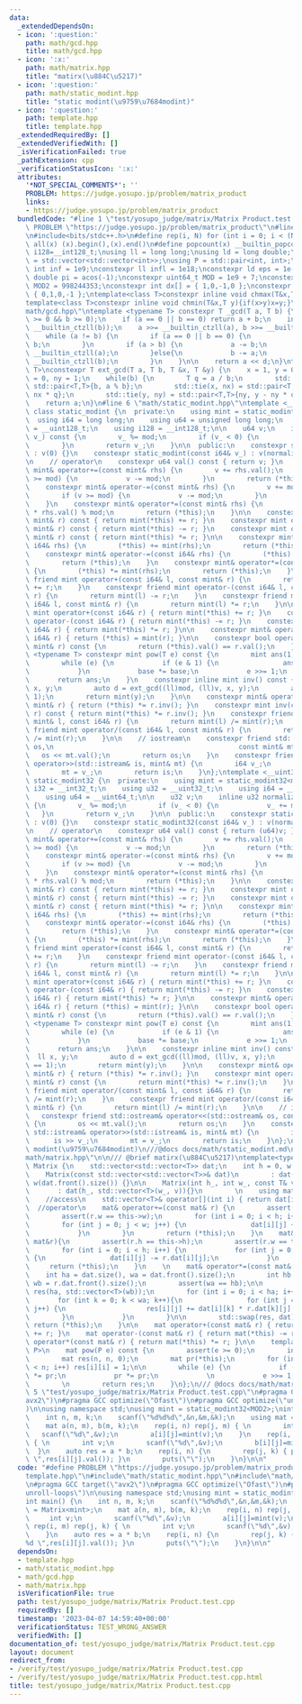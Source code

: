 ```yaml
---
data:
  _extendedDependsOn:
  - icon: ':question:'
    path: math/gcd.hpp
    title: math/gcd.hpp
  - icon: ':x:'
    path: math/matrix.hpp
    title: "matirx(\u884C\u5217)"
  - icon: ':question:'
    path: math/static_modint.hpp
    title: "static modint(\u9759\u7684modint)"
  - icon: ':question:'
    path: template.hpp
    title: template.hpp
  _extendedRequiredBy: []
  _extendedVerifiedWith: []
  _isVerificationFailed: true
  _pathExtension: cpp
  _verificationStatusIcon: ':x:'
  attributes:
    '*NOT_SPECIAL_COMMENTS*': ''
    PROBLEM: https://judge.yosupo.jp/problem/matrix_product
    links:
    - https://judge.yosupo.jp/problem/matrix_product
  bundledCode: "#line 1 \"test/yosupo_judge/matrix/Matrix Product.test.cpp\"\n#define\
    \ PROBLEM \"https://judge.yosupo.jp/problem/matrix_product\"\n#line 2 \"template.hpp\"\
    \n#include<bits/stdc++.h>\n#define rep(i, N) for (int i = 0; i < (N); i++)\n#define\
    \ all(x) (x).begin(),(x).end()\n#define popcount(x) __builtin_popcount(x)\nusing\
    \ i128=__int128_t;\nusing ll = long long;\nusing ld = long double;\nusing graph\
    \ = std::vector<std::vector<int>>;\nusing P = std::pair<int, int>;\nconstexpr\
    \ int inf = 1e9;\nconstexpr ll infl = 1e18;\nconstexpr ld eps = 1e-6;\nconst long\
    \ double pi = acos(-1);\nconstexpr uint64_t MOD = 1e9 + 7;\nconstexpr uint64_t\
    \ MOD2 = 998244353;\nconstexpr int dx[] = { 1,0,-1,0 };\nconstexpr int dy[] =\
    \ { 0,1,0,-1 };\ntemplate<class T>constexpr inline void chmax(T&x,T y){if(x<y)x=y;}\n\
    template<class T>constexpr inline void chmin(T&x,T y){if(x>y)x=y;}\n#line 4 \"\
    math/gcd.hpp\"\ntemplate <typename T> constexpr T _gcd(T a, T b) {\n    assert(a\
    \ >= 0 && b >= 0);\n    if (a == 0 || b == 0) return a + b;\n    int d = std::min<T>(__builtin_ctzll(a),\
    \ __builtin_ctzll(b));\n    a >>= __builtin_ctzll(a), b >>= __builtin_ctzll(b);\n\
    \    while (a != b) {\n        if (a == 0 || b == 0) {\n            return a +\
    \ b;\n        }\n        if (a > b) {\n            a -= b;\n            a >>=\
    \ __builtin_ctzll(a);\n        }else{\n            b -= a;\n            b >>=\
    \ __builtin_ctzll(b);\n        }\n    }\n\n    return a << d;\n}\ntemplate<typename\
    \ T>\nconstexpr T ext_gcd(T a, T b, T &x, T &y) {\n    x = 1, y = 0;\n    T nx\
    \ = 0, ny = 1;\n    while(b) {\n        T q = a / b;\n        std::tie(a, b) =\
    \ std::pair<T,T>{b, a % b};\n        std::tie(x, nx) = std::pair<T,T>{nx, x -\
    \ nx * q};\n        std::tie(y, ny) = std::pair<T,T>{ny, y - ny * q};\n    }\n\
    \    return a;\n}\n#line 6 \"math/static_modint.hpp\"\ntemplate <__uint64_t mod>\
    \ class static_modint {\n  private:\n    using mint = static_modint<mod>;\n  \
    \  using i64 = long long;\n    using u64 = unsigned long long;\n    using u128\
    \ = __uint128_t;\n    using i128 = __int128_t;\n\n    u64 v;\n    inline u64 normalize(i64\
    \ v_) const {\n        v_ %= mod;\n        if (v_ < 0) {\n            v_ += mod;\n\
    \        }\n        return v_;\n    }\n\n  public:\n    constexpr static_modint()\
    \ : v(0) {}\n    constexpr static_modint(const i64& v_) : v(normalize(v_)) {}\n\
    \n    // operator\n    constexpr u64 val() const { return v; }\n    constexpr\
    \ mint& operator+=(const mint& rhs) {\n        v += rhs.val();\n        if (v\
    \ >= mod) {\n            v -= mod;\n        }\n        return (*this);\n    }\n\
    \    constexpr mint& operator-=(const mint& rhs) {\n        v += mod - rhs.val();\n\
    \        if (v >= mod) {\n            v -= mod;\n        }\n        return (*this);\n\
    \    }\n    constexpr mint& operator*=(const mint& rhs) {\n        v = (u128)v\
    \ * rhs.val() % mod;\n        return (*this);\n    }\n\n    constexpr mint operator+(const\
    \ mint& r) const { return mint(*this) += r; }\n    constexpr mint operator-(const\
    \ mint& r) const { return mint(*this) -= r; }\n    constexpr mint operator*(const\
    \ mint& r) const { return mint(*this) *= r; }\n\n    constexpr mint& operator+=(const\
    \ i64& rhs) {\n        (*this) += mint(rhs);\n        return (*this);\n    }\n\
    \    constexpr mint& operator-=(const i64& rhs) {\n        (*this) -= mint(rhs);\n\
    \        return (*this);\n    }\n    constexpr mint& operator*=(const i64& rhs)\
    \ {\n        (*this) *= mint(rhs);\n        return (*this);\n    }\n    constexpr\
    \ friend mint operator+(const i64& l, const mint& r) {\n        return mint(l)\
    \ += r;\n    }\n    constexpr friend mint operator-(const i64& l, const mint&\
    \ r) {\n        return mint(l) -= r;\n    }\n    constexpr friend mint operator*(const\
    \ i64& l, const mint& r) {\n        return mint(l) *= r;\n    }\n\n    constexpr\
    \ mint operator+(const i64& r) { return mint(*this) += r; }\n    constexpr mint\
    \ operator-(const i64& r) { return mint(*this) -= r; }\n    constexpr mint operator*(const\
    \ i64& r) { return mint(*this) *= r; }\n\n    constexpr mint& operator=(const\
    \ i64& r) { return (*this) = mint(r); }\n\n    constexpr bool operator==(const\
    \ mint& r) const {\n        return (*this).val() == r.val();\n    }\n\n    template\
    \ <typename T> constexpr mint pow(T e) const {\n        mint ans(1), base(*this);\n\
    \        while (e) {\n            if (e & 1) {\n                ans *= base;\n\
    \            }\n            base *= base;\n            e >>= 1;\n        }\n \
    \       return ans;\n    }\n    constexpr inline mint inv() const {\n        ll\
    \ x, y;\n        auto d = ext_gcd((ll)mod, (ll)v, x, y);\n        assert(d ==\
    \ 1);\n        return mint(y);\n    }\n\n    constexpr mint& operator/=(const\
    \ mint& r) { return (*this) *= r.inv(); }\n    constexpr mint inv(const mint&\
    \ r) const { return mint(*this) *= r.inv(); }\n    constexpr friend mint operator/(const\
    \ mint& l, const i64& r) {\n        return mint(l) /= mint(r);\n    }\n    constexpr\
    \ friend mint operator/(const i64& l, const mint& r) {\n        return mint(l)\
    \ /= mint(r);\n    }\n\n    // iostream\n    constexpr friend std::ostream& operator<<(std::ostream&\
    \ os,\n                                              const mint& mt) {\n     \
    \   os << mt.val();\n        return os;\n    }\n    constexpr friend std::istream&\
    \ operator>>(std::istream& is, mint& mt) {\n        i64 v_;\n        is >> v_;\n\
    \        mt = v_;\n        return is;\n    }\n};\ntemplate <__uint32_t mod> class\
    \ static_modint32 {\n  private:\n    using mint = static_modint32<mod>;\n    using\
    \ i32 = __int32_t;\n    using u32 = __uint32_t;\n    using i64 = __int64_t;\n\
    \    using u64 = __uint64_t;\n\n    u32 v;\n    inline u32 normalize(i64 v_) const\
    \ {\n        v_ %= mod;\n        if (v_ < 0) {\n            v_ += mod;\n     \
    \   }\n        return v_;\n    }\n\n  public:\n    constexpr static_modint32()\
    \ : v(0) {}\n    constexpr static_modint32(const i64& v_) : v(normalize(v_)) {}\n\
    \n    // operator\n    constexpr u64 val() const { return (u64)v; }\n    constexpr\
    \ mint& operator+=(const mint& rhs) {\n        v += rhs.val();\n        if (v\
    \ >= mod) {\n            v -= mod;\n        }\n        return (*this);\n    }\n\
    \    constexpr mint& operator-=(const mint& rhs) {\n        v += mod - rhs.val();\n\
    \        if (v >= mod) {\n            v -= mod;\n        }\n        return (*this);\n\
    \    }\n    constexpr mint& operator*=(const mint& rhs) {\n        v = (u64)v\
    \ * rhs.val() % mod;\n        return (*this);\n    }\n\n    constexpr mint operator+(const\
    \ mint& r) const { return mint(*this) += r; }\n    constexpr mint operator-(const\
    \ mint& r) const { return mint(*this) -= r; }\n    constexpr mint operator*(const\
    \ mint& r) const { return mint(*this) *= r; }\n\n    constexpr mint& operator+=(const\
    \ i64& rhs) {\n        (*this) += mint(rhs);\n        return (*this);\n    }\n\
    \    constexpr mint& operator-=(const i64& rhs) {\n        (*this) -= mint(rhs);\n\
    \        return (*this);\n    }\n    constexpr mint& operator*=(const i64& rhs)\
    \ {\n        (*this) *= mint(rhs);\n        return (*this);\n    }\n    constexpr\
    \ friend mint operator+(const i64& l, const mint& r) {\n        return mint(l)\
    \ += r;\n    }\n    constexpr friend mint operator-(const i64& l, const mint&\
    \ r) {\n        return mint(l) -= r;\n    }\n    constexpr friend mint operator*(const\
    \ i64& l, const mint& r) {\n        return mint(l) *= r;\n    }\n\n    constexpr\
    \ mint operator+(const i64& r) { return mint(*this) += r; }\n    constexpr mint\
    \ operator-(const i64& r) { return mint(*this) -= r; }\n    constexpr mint operator*(const\
    \ i64& r) { return mint(*this) *= r; }\n\n    constexpr mint& operator=(const\
    \ i64& r) { return (*this) = mint(r); }\n\n    constexpr bool operator==(const\
    \ mint& r) const {\n        return (*this).val() == r.val();\n    }\n    template\
    \ <typename T> constexpr mint pow(T e) const {\n        mint ans(1), base(*this);\n\
    \        while (e) {\n            if (e & 1) {\n                ans *= base;\n\
    \            }\n            base *= base;\n            e >>= 1;\n        }\n \
    \       return ans;\n    }\n\n    constexpr inline mint inv() const {\n      \
    \  ll x, y;\n        auto d = ext_gcd((ll)mod, (ll)v, x, y);\n        assert(d\
    \ == 1);\n        return mint(y);\n    }\n\n    constexpr mint& operator/=(const\
    \ mint& r) { return (*this) *= r.inv(); }\n    constexpr mint operator/(const\
    \ mint& r) const {\n        return mint(*this) *= r.inv();\n    }\n    constexpr\
    \ friend mint operator/(const mint& l, const i64& r) {\n        return mint(l)\
    \ /= mint(r);\n    }\n    constexpr friend mint operator/(const i64& l, const\
    \ mint& r) {\n        return mint(l) /= mint(r);\n    }\n\n    // iostream\n \
    \   constexpr friend std::ostream& operator<<(std::ostream& os, const mint& mt)\
    \ {\n        os << mt.val();\n        return os;\n    }\n    constexpr friend\
    \ std::istream& operator>>(std::istream& is, mint& mt) {\n        i64 v_;\n  \
    \      is >> v_;\n        mt = v_;\n        return is;\n    }\n};\n///@brief static\
    \ modint(\u9759\u7684modint)\n///@docs docs/math/static_modint.md\n#line 1 \"\
    math/matrix.hpp\"\n\n/// @brief matirx(\u884C\u5217)\ntemplate<typename T>\nclass\
    \ Matrix {\n    std::vector<std::vector<T>> dat;\n    int h = 0, w = 0;\n\n  public:\n\
    \    Matrix(const std::vector<std::vector<T>>& dat)\n        : dat(dat), h(dat.size()),\
    \ w(dat.front().size()) {}\n\n    Matrix(int h_, int w_, const T& v = T())\n \
    \       : dat(h_, std::vector<T>(w_, v)){}\n        \n    using mat = Matrix<T>;\n\
    \    //access\n    std::vector<T>& operator[](int i) { return dat[i]; }\n\n  \
    \  //operator\n    mat& operator+=(const mat& r) {\n        assert(r.h == this->h);\n\
    \        assert(r.w == this->w);\n        for (int i = 0; i < h; i++) {\n    \
    \        for (int j = 0; j < w; j++) {\n                dat[i][j] += r.dat[i][j];\n\
    \            }\n        }\n        return (*this);\n    }\n    mat& operator-=(const\
    \ mat&r){\n        assert(r.h == this->h);\n        assert(r.w == this->w);\n\
    \        for (int i = 0; i < h; i++) {\n            for (int j = 0; j < w; j++)\
    \ {\n                dat[i][j] -= r.dat[i][j];\n            }\n        }\n   \
    \     return (*this);\n    }\n    \n    mat& operator*=(const mat& r) {\n    \
    \    int ha = dat.size(), wa = dat.front().size();\n        int hb = r.dat.size(),\
    \ wb = r.dat.front().size();\n        assert(wa == hb);\n\n        std::vector<std::vector<T>>\
    \ res(ha, std::vector<T>(wb));\n        for (int i = 0; i < ha; i++) {\n     \
    \       for (int k = 0; k < wa; k++){\n                for (int j = 0; j < wb;\
    \ j++) {\n                    res[i][j] += dat[i][k] * r.dat[k][j];\n        \
    \        }\n            }\n        }\n\n        std::swap(res, dat);\n       \
    \ return (*this);\n    }\n\n    mat operator+(const mat& r) { return mat(*this)\
    \ += r; }\n    mat operator-(const mat& r) { return mat(*this) -= r; }\n    mat\
    \ operator*(const mat& r) { return mat(*this) *= r; }\n\n    template<typename\
    \ P>\n    mat pow(P e) const {\n        assert(e >= 0);\n        int n = dat.size();\n\
    \        mat res(n, n, 0);\n        mat pr(*this);\n        for (int i = 0; i\
    \ < n; i++) res[i][i] = 1;\n\n        while (e) {\n            if (e & 1) res\
    \ *= pr;\n            pr *= pr;\n            \n            e >>= 1;\n        }\n\
    \        \n        return res;\n    }\n};\n/// @docs docs/math/matrix.md\n#line\
    \ 5 \"test/yosupo_judge/matrix/Matrix Product.test.cpp\"\n#pragma GCC target(\"\
    avx2\")\n#pragma GCC optimize(\"Ofast\")\n#pragma GCC optimize(\"unroll-loops\"\
    )\n\nusing namespace std;\nusing mint = static_modint32<MOD2>;\nint main() {\n\
    \    int n, m, k;\n    scanf(\"%d%d%d\",&n,&m,&k);\n    using mat = Matrix<mint>;\n\
    \    mat a(n, m), b(m, k);\n    rep(i, n) rep(j, m) { \n        int v;\n     \
    \   scanf(\"%d\",&v);\n        a[i][j]=mint(v);\n    }\n    rep(i, m) rep(j, k)\
    \ { \n        int v;\n        scanf(\"%d\",&v);\n        b[i][j]=mint(v);\n  \
    \  }\n    auto res = a * b;\n    rep(i, n) {\n        rep(j, k) { printf(\"%d\
    \ \",res[i][j].val()); }\n        puts(\"\");\n    }\n}\n\n"
  code: "#define PROBLEM \"https://judge.yosupo.jp/problem/matrix_product\"\n#include\"\
    template.hpp\"\n#include\"math/static_modint.hpp\"\n#include\"math/matrix.hpp\"\
    \n#pragma GCC target(\"avx2\")\n#pragma GCC optimize(\"Ofast\")\n#pragma GCC optimize(\"\
    unroll-loops\")\n\nusing namespace std;\nusing mint = static_modint32<MOD2>;\n\
    int main() {\n    int n, m, k;\n    scanf(\"%d%d%d\",&n,&m,&k);\n    using mat\
    \ = Matrix<mint>;\n    mat a(n, m), b(m, k);\n    rep(i, n) rep(j, m) { \n   \
    \     int v;\n        scanf(\"%d\",&v);\n        a[i][j]=mint(v);\n    }\n   \
    \ rep(i, m) rep(j, k) { \n        int v;\n        scanf(\"%d\",&v);\n        b[i][j]=mint(v);\n\
    \    }\n    auto res = a * b;\n    rep(i, n) {\n        rep(j, k) { printf(\"\
    %d \",res[i][j].val()); }\n        puts(\"\");\n    }\n}\n\n"
  dependsOn:
  - template.hpp
  - math/static_modint.hpp
  - math/gcd.hpp
  - math/matrix.hpp
  isVerificationFile: true
  path: test/yosupo_judge/matrix/Matrix Product.test.cpp
  requiredBy: []
  timestamp: '2023-04-07 14:59:40+00:00'
  verificationStatus: TEST_WRONG_ANSWER
  verifiedWith: []
documentation_of: test/yosupo_judge/matrix/Matrix Product.test.cpp
layout: document
redirect_from:
- /verify/test/yosupo_judge/matrix/Matrix Product.test.cpp
- /verify/test/yosupo_judge/matrix/Matrix Product.test.cpp.html
title: test/yosupo_judge/matrix/Matrix Product.test.cpp
---
```


